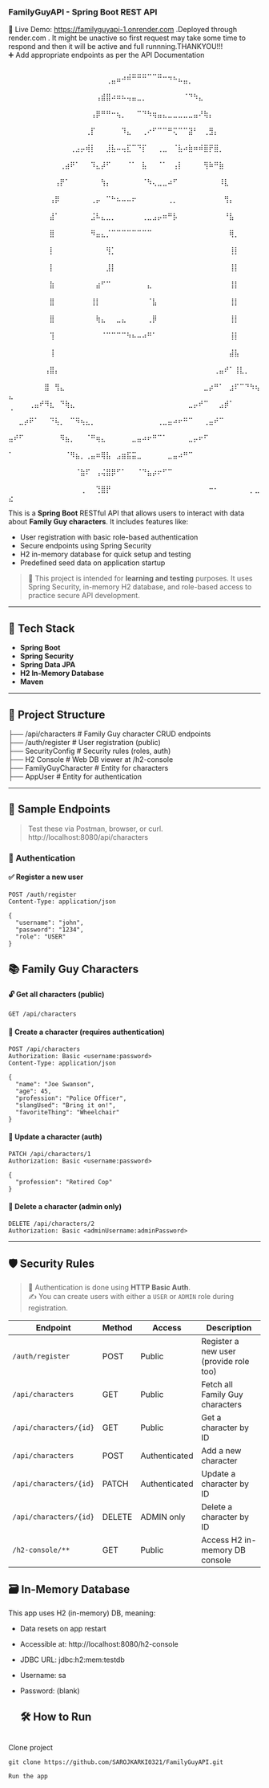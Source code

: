  ### FamilyGuyAPI - Spring Boot REST API

 🚀 Live Demo: https://familyguyapi-1.onrender.com .Deployed through render.com . It might be unactive so first request may take some time to respond and then it will be active and full runnning.THANKYOU!!!                                                  
➕ Add appropriate endpoints as per the API Documentation

⠀⠀⠀⠀⠀⠀⠀⠀⠀⠀⠀⠀⠀⠀⠀⠀⠀⠀⠀⠀⠀⠀⠀⢀⣀⣀⣀⣀⣀⣀⠀⠀⠀⠀⠀⠀⠀⠀⠀⠀⠀⠀⠀⠀⠀⠀⠀⠀⠀
⠀⠀⠀⠀⠀⠀⠀⠀⠀⠀⠀⠀⠀⠀⠀⠀⠀⠀⠀⢀⣤⠶⠚⠛⠉⠉⠉⠀⠀⠉⠉⠙⠓⠦⣤⡀⠀⠀⠀⠀⠀⠀⠀⠀⠀⠀⠀⠀⠀⠀
⠀⠀⠀⠀⠀⠀⠀⠀⠀⠀⠀⠀⠀⠀⠀⠀⠀⢠⣾⣿⠴⠶⠦⢤⣤⣀⡀⠀⠀⠀⠀⠀⠀⠀⠈⠙⠳⣄⠀⠀⠀⠀⠀⠀⠀⠀⠀⠀⠀⠀
⠀⠀⠀⠀⠀⠀⠀⠀⠀⠀⠀⠀⠀⠀⠀⠀⢠⡿⠛⠛⠒⢦⡀⠀⠀⠉⠙⠳⢶⣤⣄⣀⣀⣀⣀⣀⣤⠜⢷⡄⠀⠀⠀⠀⠀⠀⠀⠀⠀⠀
⠀⠀⠀⠀⠀⠀⠀⠀⠀⠀⠀⠀⠀⠀⠀⢀⡏⠀⠀⠀⠀⠀⠹⣄⠀⠀⢀⠔⠋⠉⠉⠛⢍⠉⠉⣽⠃⠀⢀⣻⡄⠀⠀⠀⠀⠀⠀⠀⠀⠀
⠀⠀⠀⠀⠀⠀⠀⠀⠀⠀⠀⠀⢀⣠⡤⢾⡇⠀⠀⣸⣧⠤⢤⣏⠉⠙⡏⠀⠀⢀⣀⠀⠈⣧⠴⣷⠶⠾⣿⡟⣿⡀⠀⠀⠀⠀⠀⠀⠀⠀
⠀⠀⠀⠀⠀⠀⠀⠀⠀⠀⢀⣴⠟⠁⠀⠀⠹⣄⡼⠋⠀⠀⠀⠈⠁⠀⣧⠀⠀⠈⠁⠀⢠⡇⠀⠀⠀⠀⢻⠷⠛⣷⠀⠀⠀⠀⠀⠀⠀⠀
⠀⠀⠀⠀⠀⠀⠀⠀⠀⢠⡟⠁⠀⠀⠀⠀⠀⠀⢳⡄⠀⠀⠀⠀⠀⠀⠈⠳⢄⣀⣀⠴⠋⠀⠀⠀⠀⠀⠀⠀⠀⠸⣇⠀⠀⠀⠀⠀⠀⠀
⠀⠀⠀⠀⠀⠀⠀⠀⢠⡿⠀⠀⠀⠀⠀⠀⢀⡤⠀⠉⠓⠦⠤⠤⠖⠀⠀⠀⠀⠀⠀⢀⡀⠀⠀⠀⠀⠀⠀⠀⠀⠀⢻⡄⠀⠀⠀⠀⠀⠀
⠀⠀⠀⠀⠀⠀⠀⠀⣼⠁⠀⠀⠀⠀⠀⠀⣨⠧⣄⣀⡀⠀⠀⠀⠀⠀⢀⣀⣠⡤⠶⠛⡧⠀⠀⠀⠀⠀⠀⠀⠀⠀⠘⣧⠀⠀⠀⠀⠀⠀
⠀⠀⠀⠀⠀⠀⠀⠀⣿⠀⠀⠀⠀⠀⠀⠀⠻⣤⣄⡈⠉⠉⠉⠉⠉⠉⠉⠉⠀⠀⠀⠀⠀⠀⠀⠀⠀⠀⠀⠀⠀⠀⠀⢿⡀⠀⠀⠀⠀⠀
⠀⠀⠀⠀⠀⠀⠀⠀⡇⠀⠀⠀⠀⠀⠀⠀⠀⠀⠀⢻⡁⠀⠀⠀⠀⠀⠀⠀⠀⠀⠀⠀⠀⠀⠀⠀⠀⠀⠀⠀⠀⠀⠀⢸⡇⠀⠀⠀⠀⠀
⠀⠀⠀⠀⠀⠀⠀⠀⡇⠀⠀⠀⠀⠀⠀⠀⠀⠀⠀⣸⡇⠀⠀⠀⠀⠀⠀⠀⠀⠀⠀⠀⠀⠀⠀⠀⠀⠀⠀⠀⠀⠀⠀⢸⡇⠀⠀⠀⠀⠀
⠀⠀⠀⠀⠀⠀⠀⠀⣷⠀⠀⠀⠀⠀⠀⠀⠀⣴⠋⠉⠀⠀⠀⠀⠀⠀⠀⣄⠀⠀⠀⠀⠀⠀⠀⠀⠀⠀⠀⠀⠀⠀⠀⢸⡇⠀⠀⠀⠀⠀
⠀⠀⠀⠀⠀⠀⠀⠀⣿⠀⠀⠀⠀⠀⠀⠀⢸⡇⠀⠀⠀⠀⠀⠀⠀⠀⠀⠈⣧⠀⠀⠀⠀⠀⠀⠀⠀⠀⠀⠀⠀⠀⠀⢸⡇⠀⠀⠀⠀⠀
⠀⠀⠀⠀⠀⠀⠀⠀⣿⠀⠀⠀⠀⠀⠀⠀⠀⢷⣄⠀⠀⣀⣄⠀⠀⠀⠀⢀⡿⠀⠀⠀⠀⠀⠀⠀⠀⠀⠀⠀⠀⠀⠀⢸⡇⠀⠀⠀⠀⠀
⠀⠀⠀⠀⠀⠀⠀⠀⢹⠀⠀⠀⠀⠀⠀⠀⠀⠀⠈⠉⠉⠉⠉⠳⠦⠤⠴⠛⠁⠀⠀⠀⠀⠀⠀⠀⠀⠀⠀⠀⠀⠀⠀⢸⡇⠀⠀⠀⠀⠀
⠀⠀⠀⠀⠀⠀⠀⠀⢸⠀⠀⠀⠀⠀⠀⠀⠀⠀⠀⠀⠀⠀⠀⠀⠀⠀⠀⠀⠀⠀⠀⠀⠀⠀⠀⠀⠀⠀⠀⠀⠀⠀⠀⣼⣧⠀⠀⠀⠀⠀
⠀⠀⠀⠀⠀⠀⠀⢠⣿⡄⠀⠀⠀⠀⠀⠀⠀⠀⠀⠀⠀⠀⠀⠀⠀⠀⠀⠀⠀⠀⠀⠀⠀⠀⠀⠀⠀⠀⠀⠀⢀⣤⠞⠁⢸⣇⡀⠀⠀⠀
⠀⠀⠀⠀⠀⠀⠀⣿⠀⢻⣄⠀⠀⠀⠀⠀⠀⠀⠀⠀⠀⠀⠀⠀⠀⠀⠀⠀⠀⠀⠀⠀⠀⠀⠀⠀⠀⠀⣀⡴⠛⠁⠀⣰⠏⠉⠙⠳⢦⣄
⠀⠀⠀⠀⢀⣤⠞⠻⣆⠀⠙⢷⣄⠀⠀⠀⠀⠀⠀⠀⠀⠀⠀⠀⠀⠀⠀⠀⠀⠀⠀⠀⠀⠀⠀⣀⡤⠞⠉⠀⠀⣠⡾⠁⠀⠀⠀⠀⠀⠈
⠀⠀⣀⡴⠟⠁⠀⠀⠙⢧⡀⠀⠉⠻⢦⣄⡀⠀⠀⠀⠀⠀⠀⠀⠀⠀⠀⠀⠀⢀⣀⣤⠴⠖⠛⠉⠀⠀⢀⣤⠞⠉⠀⠀⠀⠀⠀⠀⠀⠀
⣤⠞⠋⠀⠀⠀⠀⠀⠀⠀⠻⣦⡀⠀⠀⠈⠛⢶⣄⠀⠀⠀⠀⠀⣀⣤⠴⠖⠛⠉⠁⠀⠀⠀⠀⣀⡤⠖⠋⠀⠀⠀⠀⠀⠀⠀⠀⠀⠀⠀
⠁⠀⠀⠀⠀⠀⠀⠀⠀⠀⠀⠈⠻⣦⡀⢀⣤⠶⢿⣧⠀⣠⣶⣯⣭⣀⠀⠀⠀⠀⠀⣀⣤⠴⠛⠉⠀⠀⠀⠀⠀⠀⠀⠀⠀⠀⠀⠀⠀⠀
⠀⠀⠀⠀⠀⠀⠀⠀⠀⠀⠀⠀⠀⠈⣷⠏⠀⢠⢬⣿⡿⠋⠁⠀⠀⠈⠙⣦⡴⠖⠋⠉⠀⠀⠀⠀⠀⠀⠀⠀⠀⠀⠀⠀⠀⠀⠀⠀⠀⠀
⠀⠀⠀⠀⠀⠀⠀⠀⠀⠀⠀⠀⠀⠀⢀⠀⠀⢙⣿⡟⠀⠀⠀⠀⠀⠀⠀⠀⠀⠀⠀⠀⠀⠀⠀⠀⠀⠀⠀⠒⠂⠀⠀⠀⠀⠀⠀⡀⣀⣔


This is a **Spring Boot** RESTful API that allows users to interact with data about **Family Guy characters**. It includes features like:

- User registration with basic role-based authentication
- Secure endpoints using Spring Security
- H2 in-memory database for quick setup and testing
- Predefined seed data on application startup
> 🧪 This project is intended for **learning and testing** purposes. It uses Spring Security, in-memory H2 database, and role-based access to practice secure API development.
---

## 🚀 Tech Stack

- **Spring Boot**
- **Spring Security**
- **Spring Data JPA**
- **H2 In-Memory Database**
- **Maven**

---

## 📁 Project Structure

├── /api/characters # Family Guy character CRUD endpoints                                  
├── /auth/register # User registration (public)                                               
├── SecurityConfig # Security rules (roles, auth)                                              
├── H2 Console # Web DB viewer at /h2-console                                                  
├── FamilyGuyCharacter # Entity for characters                                                  
├── AppUser # Entity for authentication                                                      


---

## 🧪 Sample Endpoints

> Test these via Postman, browser, or curl.
> http://localhost:8080/api/characters

### 👤 Authentication

#### ✅ Register a new user
```http
POST /auth/register
Content-Type: application/json

{
  "username": "john",
  "password": "1234",
  "role": "USER"
}
```
## 📚 Family Guy Characters
#### 🔓 Get all characters (public)
```
GET /api/characters
```
#### 🔐 Create a character (requires authentication)
```
POST /api/characters
Authorization: Basic <username:password>
Content-Type: application/json

{
  "name": "Joe Swanson",
  "age": 45,
  "profession": "Police Officer",
  "slangUsed": "Bring it on!",
  "favoriteThing": "Wheelchair"
}
```
#### 🔐 Update a character (auth)
```
PATCH /api/characters/1
Authorization: Basic <username:password>

{
  "profession": "Retired Cop"
}
```
#### 🔐 Delete a character (admin only)
```
DELETE /api/characters/2
Authorization: Basic <adminUsername:adminPassword>
```


---

## 🛡️ Security Rules

> 👤 Authentication is done using **HTTP Basic Auth**.  
> ✍️ You can create users with either a `USER` or `ADMIN` role during registration.

| Endpoint                      | Method | Access          | Description                                 |
|------------------------------|--------|------------------|---------------------------------------------|
| `/auth/register`             | POST   | Public           | Register a new user (provide role too)      |
| `/api/characters`            | GET    | Public           | Fetch all Family Guy characters             |
| `/api/characters/{id}`       | GET    | Public           | Get a character by ID                       |
| `/api/characters`            | POST   | Authenticated    | Add a new character                         |
| `/api/characters/{id}`       | PATCH  | Authenticated    | Update a character by ID                    |
| `/api/characters/{id}`       | DELETE | ADMIN only       | Delete a character by ID                    |
| `/h2-console/**`             | GET    | Public           | Access H2 in-memory DB console              |




## 🗃️ In-Memory Database
This app uses H2 (in-memory) DB, meaning:

- Data resets on app restart
- Accessible at: http://localhost:8080/h2-console
- JDBC URL: jdbc:h2:mem:testdb
- Username: sa
- Password: (blank)

  ## 🛠️ How to Run
  ```
Clone project
  ```
git clone https://github.com/SAROJKARKI0321/FamilyGuyAPI.git

 Run the app

```
 
